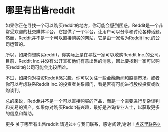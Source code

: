 # 哪里有出售reddit

如果你正在寻找一个可以购买reddit的地方，你可能会感到困惑。Reddit是一个非常受欢迎的社交媒体平台，它提供了一个平台，让用户可以分享和讨论各种话题。然而，Reddit并不是一个可以直接购买的网站，它是由一家名为Reddit Inc.的公司运营的。

所以，如果你想购买reddit，你实际上是在寻找一家可以收购Reddit Inc.的公司。目前，Reddit Inc.并没有公开宣布他们有意出售的消息，因此要找到一家可以购买reddit的公司可能会比较困难。

不过，如果你对投资Reddit感兴趣，你可以关注一些金融新闻和股票市场。或者你可以考虑联系Reddit Inc.的投资者关系部门，看是否有可能进行股权投资或收购谈判。

总的来说，Reddit并不是一个可以直接购买的产品，而是一个需要进行复杂谈判和交易的资产。如果你对购买Reddit有兴趣，最好是咨询专业人士，以获取更多的信息和帮助。

更多 关于哪里有出售reddit 请通过✈与我们联系，感谢阅读,谢谢！[点这里联系✈](https://d.k02.cc)
